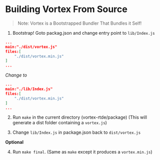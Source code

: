 # Building Vortex From Source

> Note: Vortex is a Bootstrapped Bundler That Bundles it Self!

1. Bootstrap! Goto packag.json and change entry point to `lib/Index.js`
```json
...
main:"./dist/vortex.js"
files:[
    "./dist/vortex.min.js"
]
...
```
*Change to*
```json
...
main:"./lib/Index.js"
files:[
    "./dist/vortex.min.js"
]
...
```

2. Run `make` in the current directory (vortex-rtde/package) (This will generate a dist folder containing a `vortex.js`)

3. Change `lib/Index.js` in package.json back to `dist/vortex.js`

 **Optional**

4. Run `make final`. (Same as `make` except it produces a `vortex.min.js`)

